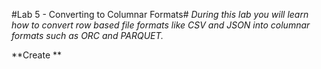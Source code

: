 #Lab 5 - Converting to Columnar Formats#
*During this lab you will learn how to convert row based file formats like CSV and JSON into columnar formats such as ORC and PARQUET.*

**Create **

